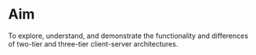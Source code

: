 # Aim
To explore, understand, and demonstrate the functionality and differences of two-tier and three-tier client-server architectures.








